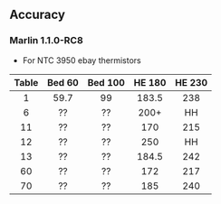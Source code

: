 ## Accuracy

### Marlin 1.1.0-RC8
* For NTC 3950 ebay thermistors

| Table | Bed 60 | Bed 100 | HE 180 | HE 230 |
| :---: | :---: | :---: |:---: | :---: |
| 1 | 59.7 | 99 | 183.5 | 238 |
| 6 | ?? | ?? | 200+ | HH |
| 11 | ?? | ?? | 170 | 215 |
| 12 | ?? | ?? | 250 | HH |
| 13 | ?? | ?? | 184.5 |242 |
| 60 | ?? | ?? | 172 | 217 |
| 70 | ?? | ?? | 185 | 240 |

<!--stackedit_data:
eyJoaXN0b3J5IjpbMTMyNTM5NDA4OSw4Mzk0ODc4MTcsMTI2OT
AxMDM1MywtMTQwMzQ5NDkwOCw3MTQ3MTA0MTEsLTQ0MTY4MDI0
OCwtNjk2OTA5MTE2LDIwNDUxOTgxNDQsLTI1NzYyNDAxMV19
-->